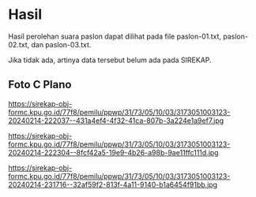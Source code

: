 # Hasil

Hasil perolehan suara paslon dapat dilihat pada file paslon-01.txt, paslon-02.txt, dan paslon-03.txt.

Jika tidak ada, artinya data tersebut belum ada pada SIREKAP.

## Foto C Plano

https://sirekap-obj-formc.kpu.go.id/77f8/pemilu/ppwp/31/73/05/10/03/3173051003123-20240214-222037--431a4ef4-4f32-41ca-807b-3a224e1a9ef7.jpg

https://sirekap-obj-formc.kpu.go.id/77f8/pemilu/ppwp/31/73/05/10/03/3173051003123-20240214-222304--8fcf42a5-19e9-4b26-a98b-9ae11ffc111d.jpg

https://sirekap-obj-formc.kpu.go.id/77f8/pemilu/ppwp/31/73/05/10/03/3173051003123-20240214-231716--32af59f2-813f-4a11-9140-b1a6454f91bb.jpg
